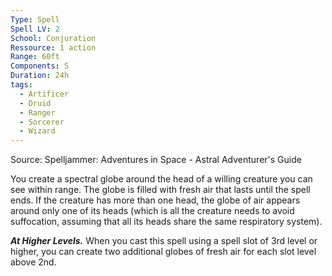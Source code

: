 ```yaml
---
Type: Spell
Spell LV: 2
School: Conjuration
Ressource: 1 action
Range: 60ft
Components: S
Duration: 24h
tags:
  - Artificer
  - Druid
  - Ranger
  - Sorcerer
  - Wizard
---
```

Source: Spelljammer: Adventures in Space - Astral Adventurer's Guide

You create a spectral globe around the head of a willing creature you can see within range. The globe is filled with fresh air that lasts until the spell ends. If the creature has more than one head, the globe of air appears around only one of its heads (which is all the creature needs to avoid suffocation, assuming that all its heads share the same respiratory system).

**_At Higher Levels._** When you cast this spell using a spell slot of 3rd level or higher, you can create two additional globes of fresh air for each slot level above 2nd.
